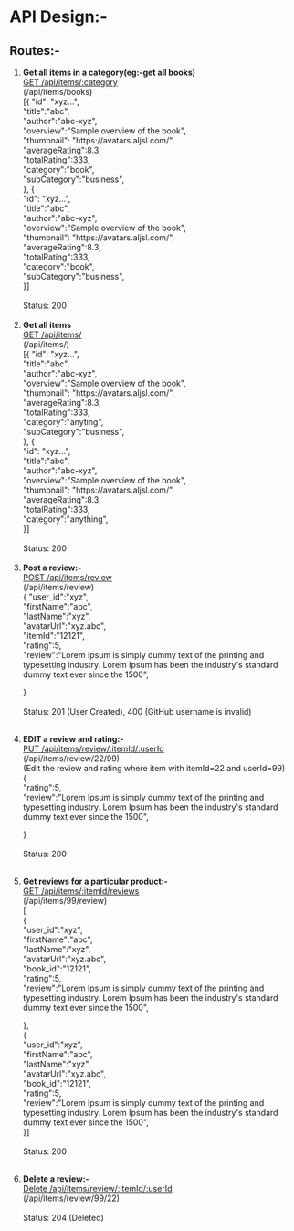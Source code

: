 # API Design:-

## Routes:-

<ol>
<li><b>Get all items in a category(eg:-get all books)</b></li>
<a href=''>GET /api/items/:category</a> <br>
(/api/items/books)<br>
[{
	"id": "xyz...",<br>
  "title":"abc",<br>
  "author":"abc-xyz",<br>
  "overview":"Sample overview of the book",<br>
  "thumbnail": "https://avatars.aljsl.com/",<br>
  "averageRating":8.3,<br>
  "totalRating":333,<br>
  "category":"book",<br>
  "subCategory":"business",<br>
}, {<br>
	"id": "xyz...",<br>
  "title":"abc",<br> 
  "author":"abc-xyz",<br>
  "overview":"Sample overview of the book",<br>
  "thumbnail": "https://avatars.aljsl.com/",<br>
  "averageRating":8.3,<br>
  "totalRating":333,<br>
  "category":"book",<br>
  "subCategory":"business",<br>
}]<br><br>
Status: 200
<br><br>

<li><b>Get all items</b></li>
<a href=''>GET /api/items/</a> <br>
(/api/items/)<br>
[{
	"id": "xyz...",<br>
  "title":"abc",<br>
  "author":"abc-xyz",<br>
  "overview":"Sample overview of the book",<br>
  "thumbnail": "https://avatars.aljsl.com/",<br>
  "averageRating":8.3,<br>
  "totalRating":333,<br>
  "category":"anyting",<br>
  "subCategory":"business",<br>
}, {<br>
	"id": "xyz...",<br>
  "title":"abc",<br> 
  "author":"abc-xyz",<br>
  "overview":"Sample overview of the book",<br>
  "thumbnail": "https://avatars.aljsl.com/",<br>
  "averageRating":8.3,<br>
  "totalRating":333,<br>
  "category":"anything",<br>
}]<br><br>
Status: 200
<br><br>

<li><b>Post a review:-</b></li>
<a href=''>POST /api/items/review</a> <br>
(/api/items/review)<br>
{
  "user_id":"xyz",<br>
  "firstName":"abc",<br>
  "lastName":"xyz",<br>
  "avatarUrl":"xyz.abc",<br>
  "itemId":"12121",<br>
  "rating":5,<br>
  "review":"Lorem Ipsum is simply dummy text of the printing and <br>typesetting industry. Lorem Ipsum has been the industry's standard <br>dummy text ever since the 1500",<br>

}
<br><br>
Status: 201 (User Created), 400 (GitHub username is invalid)
<br><br>

<li><b>EDIT a review and rating:-</b></li>
<a href=''>PUT /api/items/review/:itemId/:userId</a> <br>
(/api/items/review/22/99)<br>
(Edit the review and rating where item with itemId=22 and userId=99)<br>
{<br>
  "rating":5,<br>
  "review":"Lorem Ipsum is simply dummy text of the printing and <br>typesetting industry. Lorem Ipsum has been the industry's standard <br>dummy text ever since the 1500",<br>

}
<br><br>
Status: 200
<br><br>

<li><b>Get reviews for a particular product:-</b></li>
<a href=''>GET /api/items/:itemId/reviews</a> <br>
(/api/items/99/review)<br>
[<br>
{<br>
  "user_id":"xyz",<br>
  "firstName":"abc",<br>
  "lastName":"xyz",<br>
  "avatarUrl":"xyz.abc",<br>
  "book_id":"12121",<br>
  "rating":5,<br>
  "review":"Lorem Ipsum is simply dummy text of the printing and <br>typesetting industry. Lorem Ipsum has been the industry's standard <br>dummy text ever since the 1500",<br>

},<br>
{<br>
"user_id":"xyz",<br>
"firstName":"abc",<br>
"lastName":"xyz",<br>
"avatarUrl":"xyz.abc",<br>
"book_id":"12121",<br>
"rating":5,<br>
"review":"Lorem Ipsum is simply dummy text of the printing and <br>typesetting industry. Lorem Ipsum has been the industry's standard <br>dummy text ever since the 1500",<br>
}]
<br><br>
Status: 200
<br><br>

<li><b>Delete a review:-</b></li>
<a href=''>Delete /api/items/review/:itemId/:userId</a> <br>
(/api/items/review/99/22)<br>
<br>
Status: 204 (Deleted)<br>
</ol>
